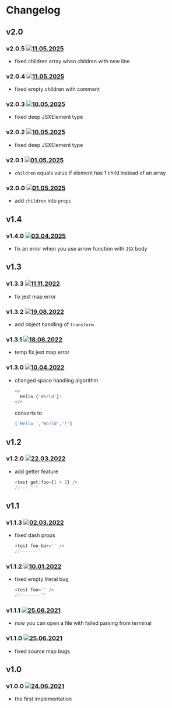 # Changelog

## v2.0

### v2.0.5 [![11.05.2025](https://img.shields.io/date/1746914343)](https://github.com/d8corp/innet-jsx/tree/v2.0.5)

- fixed children array when children with new line

### v2.0.4 [![11.05.2025](https://img.shields.io/date/1746912453)](https://github.com/d8corp/innet-jsx/tree/v2.0.4)

- fixed empty children with comment

### v2.0.3 [![10.05.2025](https://img.shields.io/date/1746880659)](https://github.com/d8corp/innet-jsx/tree/v2.0.3)

- fixed deep JSXElement type

### v2.0.2 [![10.05.2025](https://img.shields.io/date/1746877700)](https://github.com/d8corp/innet-jsx/tree/v2.0.2)

- fixed deep JSXElement type

### v2.0.1 [![01.05.2025](https://img.shields.io/date/1746125392)](https://github.com/d8corp/innet-jsx/tree/v2.0.1)

- `children` equals value if element has 1 child instead of an array

### v2.0.0 [![01.05.2025](https://img.shields.io/date/1746120186)](https://github.com/d8corp/innet-jsx/tree/v2.0.0)

- add `children` into `props`

## v1.4

### v1.4.0 [![03.04.2025](https://img.shields.io/date/1743628601)](https://github.com/d8corp/innet-jsx/tree/v1.4.0)

- fix an error when you use arrow function with `JSX` body

## v1.3

### v1.3.3 [![11.11.2022](https://img.shields.io/date/1668166492)](https://github.com/d8corp/innet-jsx/tree/v1.3.3)

- fix jest map error

### v1.3.2 [![19.08.2022](https://img.shields.io/date/1660896288)](https://github.com/d8corp/innet-jsx/tree/v1.3.2)

- add object handling of `transform`

### v1.3.1 [![18.08.2022](https://img.shields.io/date/1660840746)](https://github.com/d8corp/innet-jsx/tree/v1.3.1)

- temp fix jest map error

### v1.3.0 [![10.04.2022](https://img.shields.io/date/1649587842)](https://github.com/d8corp/innet-jsx/tree/v1.3.0)

- changed space handling algorithm
  ```typescript jsx
  <>
    Hello {'World'}!
  </>
  ```
  converts to
  ```typescript jsx
  ['Hello ','World','!']
  ```

## v1.2

### v1.2.0 [![22.03.2022](https://img.shields.io/date/1647978691)](https://github.com/d8corp/innet-jsx/tree/v1.2.0)
- add getter feature
  ```typescript jsx
  <test get:foo={1 + 2} />
  //----^-^
  ```

## v1.1

### v1.1.3 [![02.03.2022](https://img.shields.io/date/1646170118)](https://github.com/d8corp/innet-jsx/tree/v1.1.3)
- fixed dash props
  ```typescript jsx
  <test foo-bar='' />
  //-------^
  ```

### v1.1.2 [![10.01.2022](https://img.shields.io/date/1641846763)](https://github.com/d8corp/innet-jsx/tree/v1.1.2)
- fixed empty literal bug
  ```typescript jsx
  <test foo='' />
  //--------^^
  ```

### v1.1.1 [![25.06.2021](https://img.shields.io/date/1624793291)](https://github.com/d8corp/innet-jsx/tree/v1.1.1)
- now you can open a file with failed parsing from terminal

### v1.1.0 [![25.06.2021](https://img.shields.io/date/1624632591)](https://github.com/d8corp/innet-jsx/tree/v1.1.0)
- fixed source map bugs

## v1.0

### v1.0.0 [![24.06.2021](https://img.shields.io/date/1624547959)](https://github.com/d8corp/innet-jsx/tree/v1.0.0)
- the first implementation
